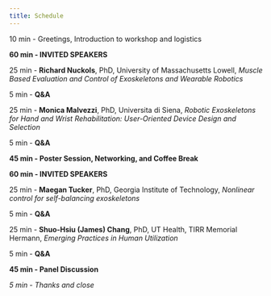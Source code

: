 ```yaml
---
title: Schedule
---
```


10 min - Greetings, Introduction to workshop and logistics

**60 min - INVITED SPEAKERS**

25 min - **Richard Nuckols**, PhD, University of Massachusetts Lowell, 
*Muscle Based Evaluation and Control of Exoskeletons and Wearable Robotics*

5 min - **Q&A**

25 min - **Monica Malvezzi**, PhD, Universita di Siena, 
*Robotic Exoskeletons for Hand and Wrist Rehabilitation: User-Oriented Device Design and Selection*

5 min - **Q&A**

**45 min - Poster Session, Networking, and Coffee Break**

**60 min - INVITED SPEAKERS**

25 min - **Maegan Tucker**, PhD, Georgia Institute of Technology, 
*Nonlinear control for self-balancing exoskeletons*

5 min - **Q&A**

25 min - **Shuo-Hsiu (James) Chang**, PhD, UT Health, TIRR Memorial Hermann, 
*Emerging Practices in Human Utilization*

5 min - **Q&A**

**45 min - Panel Discussion**

*5 min - Thanks and close*
